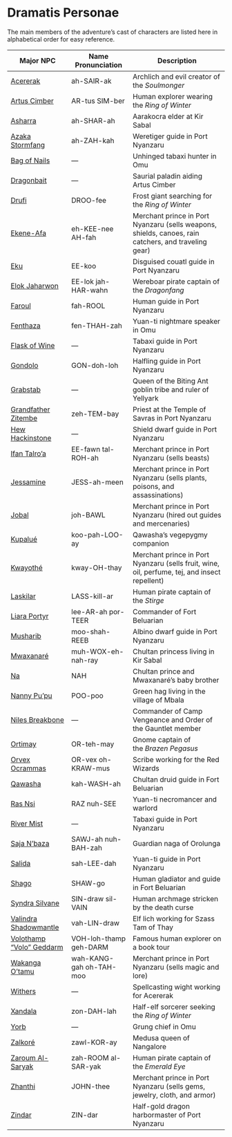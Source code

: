 # Dramatis Personae

The main members of the adventure’s cast of characters are listed here in alphabetical order for easy reference.

| Major NPC                                                                                                | Name Pronunciation      | Description                                                                                          |
| -------------------------------------------------------------------------------------------------------- | ----------------------- | ---------------------------------------------------------------------------------------------------- |
| [Acererak](https://www.dndbeyond.com/sources/toa/monsters-and-npcs#Acererak)                             | ah-SAIR-ak              | Archlich and evil creator of the _Soulmonger_                                                        |
| [Artus Cimber](https://www.dndbeyond.com/sources/toa/monsters-and-npcs#ArtusCimber)                      | AR-tus SIM-ber          | Human explorer wearing the _Ring of Winter_                                                          |
| [Asharra](https://www.dndbeyond.com/sources/toa/the-land-of-chult#KirSabal)                              | ah-SHAR-ah              | Aarakocra elder at Kir Sabal                                                                         |
| [Azaka Stormfang](https://www.dndbeyond.com/sources/toa/port-nyanzaru#AzakaStormfang)                    | ah-ZAH-kah              | Weretiger guide in Port Nyanzaru                                                                     |
| [Bag of Nails](https://www.dndbeyond.com/sources/toa/dwellers-of-the-forbidden-city#BagofNails)          | —                       | Unhinged tabaxi hunter in Omu                                                                        |
| [Dragonbait](https://www.dndbeyond.com/sources/toa/monsters-and-npcs#Dragonbait)                         | —                       | Saurial paladin aiding Artus Cimber                                                                  |
| [Drufi](https://www.dndbeyond.com/sources/toa/the-land-of-chult#Hvalspyd)                                | DROO-fee                | Frost giant searching for the _Ring of Winter_                                                       |
| [Ekene-Afa](https://www.dndbeyond.com/sources/toa/port-nyanzaru#EkeneAfa)                                | eh-KEE-nee AH-fah       | Merchant prince in Port Nyanzaru (sells weapons, shields, canoes, rain catchers, and traveling gear) |
| [Eku](https://www.dndbeyond.com/sources/toa/port-nyanzaru#Eku)                                           | EE-koo                  | Disguised couatl guide in Port Nyanzaru                                                              |
| [Elok Jaharwon](https://www.dndbeyond.com/sources/toa/the-land-of-chult#JahakaAnchorage)                 | EE-lok jah-HAR-wahn     | Wereboar pirate captain of the _Dragonfang_                                                          |
| [Faroul](https://www.dndbeyond.com/sources/toa/port-nyanzaru#Faroul)                                     | fah-ROOL                | Human guide in Port Nyanzaru                                                                         |
| [Fenthaza](https://www.dndbeyond.com/sources/toa/fane-of-the-night-serpent#Fenthaza)                     | fen-THAH-zah            | Yuan-ti nightmare speaker in Omu                                                                     |
| [Flask of Wine](https://www.dndbeyond.com/sources/toa/port-nyanzaru#RiverMistandFlaskofWine)             | —                       | Tabaxi guide in Port Nyanzaru                                                                        |
| [Gondolo](https://www.dndbeyond.com/sources/toa/port-nyanzaru#Gondolo)                                   | GON-doh-loh             | Halfling guide in Port Nyanzaru                                                                      |
| [Grabstab](https://www.dndbeyond.com/sources/toa/the-land-of-chult#Yellyark)                             | —                       | Queen of the Biting Ant goblin tribe and ruler of Yellyark                                           |
| [Grandfather Zitembe](https://www.dndbeyond.com/sources/toa/port-nyanzaru#7TempleofSavras)               | zeh-TEM-bay             | Priest at the Temple of Savras in Port Nyanzaru                                                      |
| [Hew Hackinstone](https://www.dndbeyond.com/sources/toa/port-nyanzaru#HewHackinstone)                    | —                       | Shield dwarf guide in Port Nyanzaru                                                                  |
| [Ifan Talro’a](https://www.dndbeyond.com/sources/toa/port-nyanzaru#IfanTalroa)                           | EE-fawn tal-ROH-ah      | Merchant prince in Port Nyanzaru (sells beasts)                                                      |
| [Jessamine](https://www.dndbeyond.com/sources/toa/port-nyanzaru#Jessamine)                               | JESS-ah-meen            | Merchant prince in Port Nyanzaru (sells plants, poisons, and assassinations)                         |
| [Jobal](https://www.dndbeyond.com/sources/toa/port-nyanzaru#Jobal)                                       | joh-BAWL                | Merchant prince in Port Nyanzaru (hired out guides and mercenaries)                                  |
| [Kupalué](https://www.dndbeyond.com/sources/toa/port-nyanzaru#Qawasha)                                   | koo-pah-LOO-ay          | Qawasha’s vegepygmy companion                                                                        |
| [Kwayothé](https://www.dndbeyond.com/sources/toa/port-nyanzaru#Kwayothe)                                 | kway-OH-thay            | Merchant prince in Port Nyanzaru (sells fruit, wine, oil, perfume, tej, and insect repellent)        |
| [Laskilar](https://www.dndbeyond.com/sources/toa/the-land-of-chult#JahakaAnchorage)                      | LASS-kill-ar            | Human pirate captain of the _Stirge_                                                                 |
| [Liara Portyr](https://www.dndbeyond.com/sources/toa/monsters-and-npcs#LiaraPortyr)                      | lee-AR-ah por-TEER      | Commander of Fort Beluarian                                                                          |
| [Musharib](https://www.dndbeyond.com/sources/toa/port-nyanzaru#Musharib)                                 | moo-shah-REEB           | Albino dwarf guide in Port Nyanzaru                                                                  |
| [Mwaxanaré](https://www.dndbeyond.com/sources/toa/monsters-and-npcs#MwaxanareandNa)                      | muh-WOX-eh-nah-ray      | Chultan princess living in Kir Sabal                                                                 |
| [Na](https://www.dndbeyond.com/sources/toa/monsters-and-npcs#MwaxanareandNa)                             | NAH                     | Chultan prince and Mwaxanaré’s baby brother                                                          |
| [Nanny Pu’pu](https://www.dndbeyond.com/sources/toa/the-land-of-chult#Mbala)                             | POO-poo                 | Green hag living in the village of Mbala                                                             |
| [Niles Breakbone](https://www.dndbeyond.com/sources/toa/the-land-of-chult#CampVengeance)                 | —                       | Commander of Camp Vengeance and Order of the Gauntlet member                                         |
| [Ortimay](https://www.dndbeyond.com/sources/toa/port-nyanzaru#HarborWard)                                | OR-teh-may              | Gnome captain of the _Brazen Pegasus_                                                                |
| [Orvex Ocrammas](https://www.dndbeyond.com/sources/toa/dwellers-of-the-forbidden-city#RedWizardsofThay)  | OR-vex oh-KRAW-mus      | Scribe working for the Red Wizards                                                                   |
| [Qawasha](https://www.dndbeyond.com/sources/toa/port-nyanzaru#Qawasha)                                   | kah-WASH-ah             | Chultan druid guide in Fort Beluarian                                                                |
| [Ras Nsi](https://www.dndbeyond.com/sources/toa/monsters-and-npcs#RasNsi)                                | RAZ nuh-SEE             | Yuan-ti necromancer and warlord                                                                      |
| [River Mist](https://www.dndbeyond.com/sources/toa/port-nyanzaru#RiverMistandFlaskofWine)                | —                       | Tabaxi guide in Port Nyanzaru                                                                        |
| [Saja N’baza](https://www.dndbeyond.com/sources/toa/the-land-of-chult#Orolunga)                          | SAWJ-ah nuh-BAH-zah     | Guardian naga of Orolunga                                                                            |
| [Salida](https://www.dndbeyond.com/sources/toa/port-nyanzaru#Salida)                                     | sah-LEE-dah             | Yuan-ti guide in Port Nyanzaru                                                                       |
| [Shago](https://www.dndbeyond.com/sources/toa/port-nyanzaru#Shago)                                       | SHAW-go                 | Human gladiator and guide in Fort Beluarian                                                          |
| [Syndra Silvane](https://www.dndbeyond.com/sources/toa/introduction#StoryOverview)                       | SIN-draw sil-VAIN       | Human archmage stricken by the death curse                                                           |
| [Valindra Shadowmantle](https://www.dndbeyond.com/sources/toa/the-land-of-chult#HeartofUbtao)            | vah-LIN-draw            | Elf lich working for Szass Tam of Thay                                                               |
| [Volothamp “Volo” Geddarm](https://www.dndbeyond.com/sources/toa/monsters-and-npcs#VolothampVoloGeddarm) | VOH-loh-thamp geh-DARM  | Famous human explorer on a book tour                                                                 |
| [Wakanga O’tamu](https://www.dndbeyond.com/sources/toa/port-nyanzaru#WakangaOtamu)                       | wah-KANG-gah oh-TAH-moo | Merchant prince in Port Nyanzaru (sells magic and lore)                                              |
| [Withers](https://www.dndbeyond.com/sources/toa/tomb-of-the-nine-gods#WithersandtheTombDwarves)          | —                       | Spellcasting wight working for Acererak                                                              |
| [Xandala](https://www.dndbeyond.com/sources/toa/monsters-and-npcs#Xandala)                               | zon-DAH-lah             | Half-elf sorcerer seeking the _Ring of Winter_                                                       |
| [Yorb](https://www.dndbeyond.com/sources/toa/dwellers-of-the-forbidden-city#18NangnangsShrine)           | —                       | Grung chief in Omu                                                                                   |
| [Zalkoré](https://www.dndbeyond.com/sources/toa/the-land-of-chult#Nangalore)                             | zawl-KOR-ay             | Medusa queen of Nangalore                                                                            |
| [Zaroum Al-Saryak](https://www.dndbeyond.com/sources/toa/the-land-of-chult#JahakaAnchorage)              | zah-ROOM al-SAR-yak     | Human pirate captain of the _Emerald Eye_                                                            |
| [Zhanthi](https://www.dndbeyond.com/sources/toa/port-nyanzaru#Zhanthi)                                   | JOHN-thee               | Merchant prince in Port Nyanzaru (sells gems, jewelry, cloth, and armor)                             |
| [Zindar](https://www.dndbeyond.com/sources/toa/monsters-and-npcs#Zindar)                                 | ZIN-dar                 | Half-gold dragon harbormaster of Port Nyanzaru                                                       |
